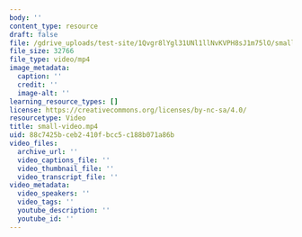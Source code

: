 ```yaml
---
body: ''
content_type: resource
draft: false
file: /gdrive_uploads/test-site/1Qvgr8lYgl31UNl1llNvKVPH8sJ1m75lO/small-video.mp4
file_size: 32766
file_type: video/mp4
image_metadata:
  caption: ''
  credit: ''
  image-alt: ''
learning_resource_types: []
license: https://creativecommons.org/licenses/by-nc-sa/4.0/
resourcetype: Video
title: small-video.mp4
uid: 88c7425b-ceb2-410f-bcc5-c188b071a86b
video_files:
  archive_url: ''
  video_captions_file: ''
  video_thumbnail_file: ''
  video_transcript_file: ''
video_metadata:
  video_speakers: ''
  video_tags: ''
  youtube_description: ''
  youtube_id: ''
---
```

